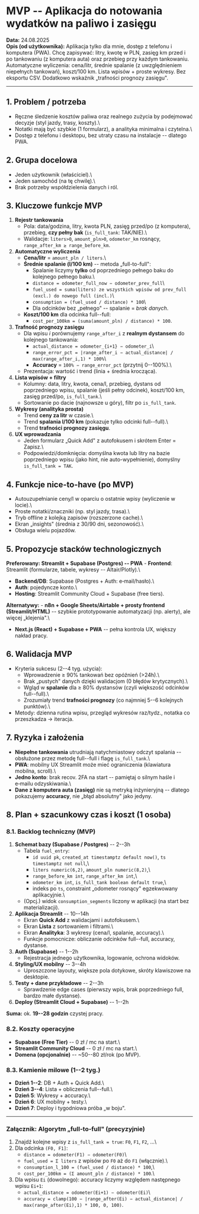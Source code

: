 # MVP -- Aplikacja do notowania wydatków na paliwo i zasięgu

**Data:** 24.08.2025\
**Opis (od użytkownika):** Aplikacja tylko dla mnie, dostęp z telefonu i
komputera (PWA). Chcę zapisywać: litry, kwotę w PLN, zasięg km przed i
po tankowaniu (z komputera auta) oraz przebieg przy każdym tankowaniu.
Automatyczne wyliczenia: cena/litr, średnie spalanie (z uwzględnieniem
niepełnych tankowań), koszt/100 km. Lista wpisów + proste wykresy. Bez
eksportu CSV. Dodatkowo wskaźnik „trafności prognozy zasięgu".

------------------------------------------------------------------------

## 1. Problem / potrzeba

-   Ręczne śledzenie kosztów paliwa oraz realnego zużycia by podejmować
    decyzje (styl jazdy, trasy, koszty).\
-   Notatki mają być szybkie (1 formularz), a analityka minimalna i
    czytelna.\
-   Dostęp z telefonu i desktopu, bez utraty czasu na instalacje --
    dlatego PWA.

## 2. Grupa docelowa

-   Jeden użytkownik (właściciel).\
-   Jeden samochód (na tę chwilę).\
-   Brak potrzeby współdzielenia danych i ról.

## 3. Kluczowe funkcje MVP

1)  **Rejestr tankowania**
    -   Pola: data/godzina, litry, kwota PLN, zasięg przed/po (z
        komputera), przebieg, **czy pełny bak** (`is_full_tank`:
        TAK/NIE).\
    -   Walidacje: `liters>0`, `amount_pln>0`, `odometer_km` rosnący,
        `range_after_km ≥ range_before_km`.
2)  **Automatyczne wyliczenia**
    -   **Cena/litr** = `amount_pln / liters`.\
    -   **Średnie spalanie (l/100 km)** -- metoda „full-to-full":
        -   Spalanie liczymy **tylko** od poprzedniego pełnego baku do
            kolejnego pełnego baku.\
        -   `distance = odometer_full_now − odometer_prev_full`\
        -   `fuel_used = suma(liters) ze wszystkich wpisów od prev_full (excl.) do nowego full (incl.)`\
        -   `consumption = (fuel_used / distance) * 100`\
        -   Dla odcinków bez „pełnego" -- spalanie = *brak danych*.
    -   **Koszt/100 km** dla odcinka full--full:
        -   `cost_per_100km = (suma(amount_pln) / distance) * 100`.
3)  **Trafność prognozy zasięgu**
    -   Dla wpisu *i* porównujemy `range_after_i` z **realnym
        dystansem** do kolejnego tankowania:
        -   `actual_distance = odometer_{i+1} − odometer_i`\
        -   `range_error_pct = |range_after_i − actual_distance| / max(range_after_i,1) * 100%`\
        -   **Accuracy** = `100% − range_error_pct` (przytnij 0--100%).\
    -   Prezentacja: wartość i trend (linia + średnia krocząca).
4)  **Lista wpisów + filtry**
    -   Kolumny: data, litry, kwota, cena/l, przebieg, dystans od
        poprzedniego wpisu, spalanie (jeśli pełny odcinek), koszt/100
        km, zasięg przed/po, `is_full_tank`.\
    -   Sortowanie po dacie (najnowsze u góry), filtr po `is_full_tank`.
5)  **Wykresy (analityka prosta)**
    -   Trend **ceny za litr** w czasie.\
    -   Trend **spalania l/100 km** (pokazuje tylko odcinki
        full--full).\
    -   Trend **trafności prognozy zasięgu**.
6)  **UX wprowadzania**
    -   Jeden formularz „Quick Add" z autofokusem i skrótem Enter =
        Zapisz.\
    -   Podpowiedzi/domknięcia: domyślna kwota lub litry na bazie
        poprzedniego wpisu (jako hint, nie auto-wypełnienie), domyślny
        `is_full_tank = TAK`.

## 4. Funkcje nice-to-have (po MVP)

-   Autouzupełnianie ceny/l w oparciu o ostatnie wpisy (wyliczenie w
    locie).\
-   Proste notatki/znaczniki (np. styl jazdy, trasa).\
-   Tryb offline z kolejką zapisów (rozszerzone cache).\
-   Ekran „insights" (średnia z 30/90 dni, sezonowość).\
-   Obsługa wielu pojazdów.

## 5. Propozycje stacków technologicznych

**Preferowany: Streamlit + Supabase (Postgres) -- PWA** - **Frontend**:
Streamlit (formularze, tabele, wykresy -- Altair/Plotly).\
- **Backend/DB**: Supabase (Postgres + Auth: e‑mail/hasło).\
- **Auth**: pojedyncze konto.\
- **Hosting**: Streamlit Community Cloud + Supabase (free tiers).

**Alternatywy:** - **n8n + Google Sheets/Airtable + prosty frontend
(Streamlit/HTML)** -- szybkie prototypowanie automatyzacji (np. alerty),
ale więcej „klejenia".\
- **Next.js (React) + Supabase + PWA** -- pełna kontrola UX, większy
nakład pracy.

## 6. Walidacja MVP

-   Kryteria sukcesu (2--4 tyg. użycia):
    -   Wprowadzenie ≥ 90% tankowań bez opóźnień (\>24h).\
    -   Brak „pustych" danych dzięki walidacjom (0 błędów krytycznych).\
    -   Wgląd w **spalanie** dla ≥ 80% dystansów (czyli większość
        odcinków full--full).\
    -   Zrozumiały trend **trafności prognozy** (co najmniej 5--6
        kolejnych punktów).\
-   Metody: dzienna rutina wpisu, przegląd wykresów raz/tydz., notatka
    co przeszkadza -\> iteracja.

## 7. Ryzyka i założenia

-   **Niepełne tankowania** utrudniają natychmiastowy odczyt spalania --
    obsłużone przez metodę full--full i flagę `is_full_tank`.\
-   **PWA**: mobilny UX Streamlit może mieć ograniczenia (klawiatura
    mobilna, scroll).\
-   **Jedno konto**: brak recov. 2FA na start -- pamiętaj o silnym haśle
    i e‑mailu odzyskiwania.\
-   **Dane z komputera auta (zasięg)** nie są metryką inżynieryjną --
    dlatego pokazujemy **accuracy**, nie „błąd absolutny" jako jedyny.

## 8. Plan + szacunkowy czas i koszt (1 osoba)

### 8.1. Backlog techniczny (MVP)

1)  **Schemat bazy (Supabase / Postgres)** -- 2--3h
    -   Tabela `fuel_entry`:
        -   `id uuid pk`, `created_at timestamptz default now()`,
            `ts timestamptz not null`,\
        -   `liters numeric(6,2)`, `amount_pln numeric(8,2)`,\
        -   `range_before_km int`, `range_after_km int`,\
        -   `odometer_km int`, `is_full_tank boolean default true`,\
        -   indeks po `ts`, constraint „odometer rosnący" egzekwowany
            aplikacyjnie.\
    -   (Opcj.) widok `consumption_segments` liczony w aplikacji (na
        start bez materializacji).
2)  **Aplikacja Streamlit** -- 10--14h
    -   Ekran **Quick Add** z walidacjami i autofokusem.\
    -   Ekran **Lista** z sortowaniem i filtrami.\
    -   Ekran **Analityka**: 3 wykresy (cena/l, spalanie, accuracy).\
    -   Funkcje pomocnicze: obliczanie odcinków full--full, accuracy,
        dystanse.
3)  **Auth (Supabase)** -- 1--2h
    -   Rejestracja jednego użytkownika, logowanie, ochrona widoków.
4)  **Styling/UX mobilny** -- 3--4h
    -   Uproszczone layouty, większe pola dotykowe, skróty klawiszowe na
        desktopie.
5)  **Testy + dane przykładowe** -- 2--3h
    -   Sprawdzenie edge cases (pierwszy wpis, brak poprzedniego full,
        bardzo małe dystanse).
6)  **Deploy (Streamlit Cloud + Supabase)** -- 1--2h

**Suma:** ok. **19--28 godzin** czystej pracy.

### 8.2. Koszty operacyjne

-   **Supabase (Free Tier)** -- 0 zł / mc na start.\
-   **Streamlit Community Cloud** -- 0 zł / mc na start.\
-   **Domena (opcjonalnie)** -- \~50--80 zł/rok (po MVP).

### 8.3. Kamienie milowe (1--2 tyg.)

-   **Dzień 1--2**: DB + Auth + Quick Add.\
-   **Dzień 3--4**: Lista + obliczenia full--full.\
-   **Dzień 5**: Wykresy + accuracy.\
-   **Dzień 6**: UX mobilny + testy.\
-   **Dzień 7**: Deploy i tygodniowa próba „w boju".

------------------------------------------------------------------------

### Załącznik: Algorytm „full-to-full" (precyzyjnie)

1)  Znajdź kolejne wpisy z `is_full_tank = true`: `F0`, `F1`, `F2`, ...\
2)  Dla odcinka `(F0, F1]`:
    -   `distance = odometer(F1) − odometer(F0)`\
    -   `fuel_used = Σ liters` z wpisów po `F0` aż do `F1` (włącznie).\
    -   `consumption_l_100 = (fuel_used / distance) * 100`,\
    -   `cost_per_100km = (Σ amount_pln / distance) * 100`.\
3)  Dla wpisu `Ei` (dowolnego): accuracy liczymy względem następnego
    wpisu `Ei+1`:
    -   `actual_distance = odometer(Ei+1) − odometer(Ei)`\
    -   `accuracy = clamp(100 − |range_after(Ei) − actual_distance| / max(range_after(Ei),1) * 100, 0, 100)`.
